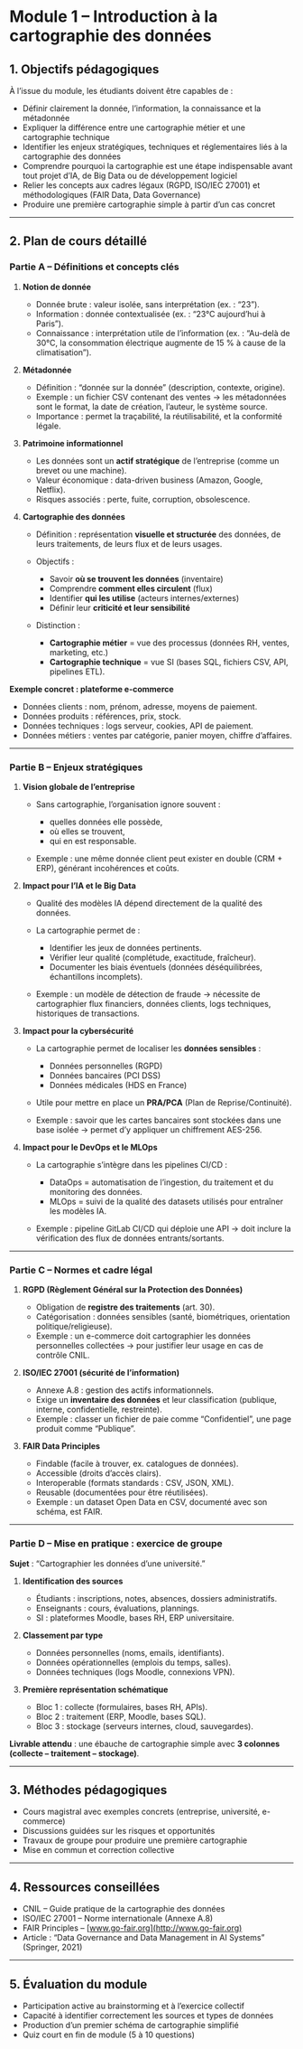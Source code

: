 # Module 1 – Introduction à la cartographie des données

## 1. Objectifs pédagogiques

À l’issue du module, les étudiants doivent être capables de :

* Définir clairement la donnée, l’information, la connaissance et la métadonnée
* Expliquer la différence entre une cartographie métier et une cartographie technique
* Identifier les enjeux stratégiques, techniques et réglementaires liés à la cartographie des données
* Comprendre pourquoi la cartographie est une étape indispensable avant tout projet d’IA, de Big Data ou de développement logiciel
* Relier les concepts aux cadres légaux (RGPD, ISO/IEC 27001) et méthodologiques (FAIR Data, Data Governance)
* Produire une première cartographie simple à partir d’un cas concret

---

## 2. Plan de cours détaillé

### Partie A – Définitions et concepts clés

1. **Notion de donnée**

   * Donnée brute : valeur isolée, sans interprétation (ex. : “23”).
   * Information : donnée contextualisée (ex. : “23°C aujourd’hui à Paris”).
   * Connaissance : interprétation utile de l’information (ex. : “Au-delà de 30°C, la consommation électrique augmente de 15 % à cause de la climatisation”).

2. **Métadonnée**

   * Définition : “donnée sur la donnée” (description, contexte, origine).
   * Exemple : un fichier CSV contenant des ventes → les métadonnées sont le format, la date de création, l’auteur, le système source.
   * Importance : permet la traçabilité, la réutilisabilité, et la conformité légale.

3. **Patrimoine informationnel**

   * Les données sont un **actif stratégique** de l’entreprise (comme un brevet ou une machine).
   * Valeur économique : data-driven business (Amazon, Google, Netflix).
   * Risques associés : perte, fuite, corruption, obsolescence.

4. **Cartographie des données**

   * Définition : représentation **visuelle et structurée** des données, de leurs traitements, de leurs flux et de leurs usages.
   * Objectifs :

     * Savoir **où se trouvent les données** (inventaire)
     * Comprendre **comment elles circulent** (flux)
     * Identifier **qui les utilise** (acteurs internes/externes)
     * Définir leur **criticité et leur sensibilité**
   * Distinction :

     * **Cartographie métier** = vue des processus (données RH, ventes, marketing, etc.)
     * **Cartographie technique** = vue SI (bases SQL, fichiers CSV, API, pipelines ETL).

**Exemple concret : plateforme e-commerce**

* Données clients : nom, prénom, adresse, moyens de paiement.
* Données produits : références, prix, stock.
* Données techniques : logs serveur, cookies, API de paiement.
* Données métiers : ventes par catégorie, panier moyen, chiffre d’affaires.

---

### Partie B – Enjeux stratégiques

1. **Vision globale de l’entreprise**

   * Sans cartographie, l’organisation ignore souvent :

     * quelles données elle possède,
     * où elles se trouvent,
     * qui en est responsable.
   * Exemple : une même donnée client peut exister en double (CRM + ERP), générant incohérences et coûts.

2. **Impact pour l’IA et le Big Data**

   * Qualité des modèles IA dépend directement de la qualité des données.
   * La cartographie permet de :

     * Identifier les jeux de données pertinents.
     * Vérifier leur qualité (complétude, exactitude, fraîcheur).
     * Documenter les biais éventuels (données déséquilibrées, échantillons incomplets).
   * Exemple : un modèle de détection de fraude → nécessite de cartographier flux financiers, données clients, logs techniques, historiques de transactions.

3. **Impact pour la cybersécurité**

   * La cartographie permet de localiser les **données sensibles** :

     * Données personnelles (RGPD)
     * Données bancaires (PCI DSS)
     * Données médicales (HDS en France)
   * Utile pour mettre en place un **PRA/PCA** (Plan de Reprise/Continuité).
   * Exemple : savoir que les cartes bancaires sont stockées dans une base isolée → permet d’y appliquer un chiffrement AES-256.

4. **Impact pour le DevOps et le MLOps**

   * La cartographie s’intègre dans les pipelines CI/CD :

     * DataOps = automatisation de l’ingestion, du traitement et du monitoring des données.
     * MLOps = suivi de la qualité des datasets utilisés pour entraîner les modèles IA.
   * Exemple : pipeline GitLab CI/CD qui déploie une API → doit inclure la vérification des flux de données entrants/sortants.

---

### Partie C – Normes et cadre légal

1. **RGPD (Règlement Général sur la Protection des Données)**

   * Obligation de **registre des traitements** (art. 30).
   * Catégorisation : données sensibles (santé, biométriques, orientation politique/religieuse).
   * Exemple : un e-commerce doit cartographier les données personnelles collectées → pour justifier leur usage en cas de contrôle CNIL.

2. **ISO/IEC 27001 (sécurité de l’information)**

   * Annexe A.8 : gestion des actifs informationnels.
   * Exige un **inventaire des données** et leur classification (publique, interne, confidentielle, restreinte).
   * Exemple : classer un fichier de paie comme “Confidentiel”, une page produit comme “Publique”.

3. **FAIR Data Principles**

   * Findable (facile à trouver, ex. catalogues de données).
   * Accessible (droits d’accès clairs).
   * Interoperable (formats standards : CSV, JSON, XML).
   * Reusable (documentées pour être réutilisées).
   * Exemple : un dataset Open Data en CSV, documenté avec son schéma, est FAIR.

---

### Partie D – Mise en pratique : exercice de groupe

**Sujet** : “Cartographier les données d’une université.”

1. **Identification des sources**

   * Étudiants : inscriptions, notes, absences, dossiers administratifs.
   * Enseignants : cours, évaluations, plannings.
   * SI : plateformes Moodle, bases RH, ERP universitaire.

2. **Classement par type**

   * Données personnelles (noms, emails, identifiants).
   * Données opérationnelles (emplois du temps, salles).
   * Données techniques (logs Moodle, connexions VPN).

3. **Première représentation schématique**

   * Bloc 1 : collecte (formulaires, bases RH, APIs).
   * Bloc 2 : traitement (ERP, Moodle, bases SQL).
   * Bloc 3 : stockage (serveurs internes, cloud, sauvegardes).

**Livrable attendu** : une ébauche de cartographie simple avec **3 colonnes (collecte – traitement – stockage)**.

---

## 3. Méthodes pédagogiques

* Cours magistral avec exemples concrets (entreprise, université, e-commerce)
* Discussions guidées sur les risques et opportunités
* Travaux de groupe pour produire une première cartographie
* Mise en commun et correction collective

---

## 4. Ressources conseillées

* CNIL – Guide pratique de la cartographie des données
* ISO/IEC 27001 – Norme internationale (Annexe A.8)
* FAIR Principles – [www.go-fair.org](http://www.go-fair.org)
* Article : “Data Governance and Data Management in AI Systems” (Springer, 2021)

---

## 5. Évaluation du module

* Participation active au brainstorming et à l’exercice collectif
* Capacité à identifier correctement les sources et types de données
* Production d’un premier schéma de cartographie simplifié
* Quiz court en fin de module (5 à 10 questions)

